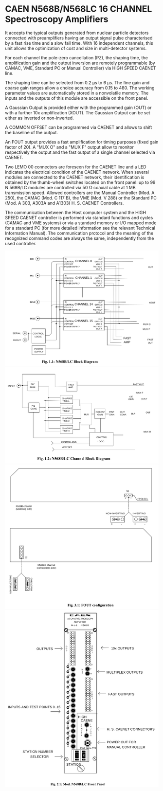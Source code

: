 <!-- N568B.md --- 
;; 
;; Description: 
;; Author: Hongyi Wu(吴鸿毅)
;; Email: wuhongyi@qq.com 
;; Created: 四 3月 16 21:51:33 2017 (+0800)
;; Last-Updated: 四 3月 16 22:52:21 2017 (+0800)
;;           By: Hongyi Wu(吴鸿毅)
;;     Update #: 1
;; URL: http://wuhongyi.cn -->

# CAEN N568B/N568LC  16 CHANNEL Spectroscopy Amplifiers

It accepts the typical outputs generated from nuclear particle detectors connected with preamplifiers having an output signal pulse characterised by a fast rise time and a slow fall time. With 16 independent channels, this unit allows the optimization of cost and size in multi-detector systems.

For each channel the pole-zero cancellation (PZ), the shaping time, the amplification gain and the output inversion are remotely programmable (by CAMAC, VME, Standard PC or Manual Controller) via HIGH SPEED CAENET line.

The shaping time can be selected from 0.2 μs to 6 μs. The fine gain and coarse gain ranges allow a choice accuracy from 0.15 to 480. The working parameter values are automatically stored in a nonvolatile memory. The inputs and the outputs of this module are accessible on the front panel.

A Gaussian Output is provided either with the programmed gain (OUT) or with a further 10x amplification (XOUT). The Gaussian Output can be set either as inverted or non-inverted.

A COMMON OFFSET can be programmed via CAENET and allows to shift the baseline of the output.

An FOUT output provides a fast amplification for timing purposes (fixed gain factor of 20). A "MUX O" and a "MUX F" output allow to monitor respectively the output and the fast output of a single channel selected via CAENET.

Two LEMO 00 connectors are foreseen for the CAENET line and a LED indicates the electrical condition of the CAENET network. When several modules are connected to the CAENET network, their identification is obtained by the thumb-wheel switches located on the front panel: up to 99 N 568B/LC modules are controlled via 50 Ω coaxial cable at 1 MB transmission speed. Allowed controllers are the Manual Controller (Mod. A 250), the CAMAC (Mod. C 117 B), the VME (Mod. V 288) or the Standard PC (Mod. A 303, A303A and A1303) H. S. CAENET Controllers.

The communication between the Host computer system and the HIGH SPEED CAENET controller is performed via standard functions and cycles (CAMAC and VME systems) or via a standard memory or I/O mapped mode for a standard PC (for more detailed information see the relevant Technical Information Manual). The communication protocol and the meaning of the recognized command codes are always the same, independently from the used controller.
















![Block Diagram](/img/N568BLCBlockDiagram.png)
![Channel Block Diagram](/img/N568BLCChannelBlockDiagram.png)
![FOUT configuration](/img/N568BLCFOUTconfiguration.png)
![Front Panel](/img/N568BLCFrontPanel.png)


<!-- N568B.md ends here -->

